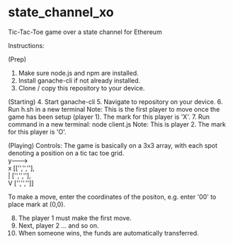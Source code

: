 # state_channel_xo
Tic-Tac-Toe game over a state channel for Ethereum

Instructions:

(Prep)
1. Make sure node.js and npm are installed.
2. Install ganache-cli if not already installed.
3. Clone / copy  this repository to your device.

(Starting)
4. Start ganache-cli
5. Navigate to repository on your device.
6. Run h.sh in a new terminal
  Note: This is the first player to move once the game has been setup (player 1). The mark for this player is 'X'.
7. Run command in a new terminal: node client.js
  Note: This is player 2. The mark for this player is 'O'.

(Playing)
Controls:
The game is basically on a 3x3 array, with each spot denoting a position on a tic tac toe grid.  
  y--->   
 x [['','',''],   
 | ['','',''],  
 V ['','','']]  
 
To make a move, enter the coordinates of the positon, e.g. enter '00' to place mark at (0,0).

8. The player 1 must make the first move.
9. Next, player 2 ... and so on.
9. When someone wins, the funds are automatically transferred.
